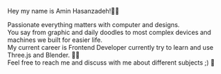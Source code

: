 Hey my name is Amin Hasanzadeh!🙋‍♂️

Passionate everything matters with computer and designs. <br />
You say from graphic and daily doodles to most complex devices and machines we built for easier life.<br />
My current career is Frontend Developer currently try to learn and use Three.js and Blender. 🧑‍💻 <br />
Feel free to reach me and discuss with me about different subjects ;) 💙


<!---
aminhsnzadeh/aminhsnzadeh is a ✨ special ✨ repository because its `README.md` (this file) appears on your GitHub profile.
You can click the Preview link to take a look at your changes.
--->
